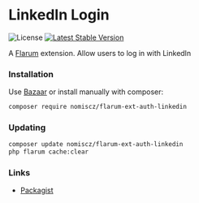 # LinkedIn Login

![License](https://img.shields.io/badge/license-MIT-blue.svg) [![Latest Stable Version](https://img.shields.io/packagist/v/nomiscz/flarum-ext-auth-linkedin.svg)](https://packagist.org/packages/nomiscz/flarum-ext-auth-linkedin)

A [Flarum](http://flarum.org) extension. Allow users to log in with LinkedIn

### Installation

Use [Bazaar](https://discuss.flarum.org/d/5151-flagrow-bazaar-the-extension-marketplace) or install manually with composer:

```sh
composer require nomiscz/flarum-ext-auth-linkedin
```

### Updating

```sh
composer update nomiscz/flarum-ext-auth-linkedin
php flarum cache:clear
```

### Links

- [Packagist](https://packagist.org/packages/nomiscz/flarum-ext-auth-linkedin)
